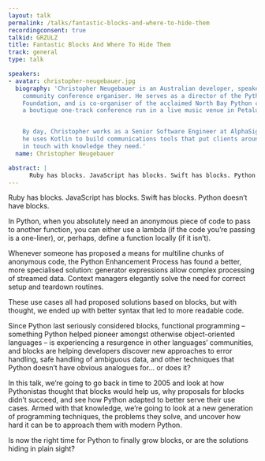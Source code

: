 ```yaml
---
layout: talk
permalink: /talks/fantastic-blocks-and-where-to-hide-them
recordingconsent: true
talkid: GRZULZ
title: Fantastic Blocks And Where To Hide Them
track: general
type: talk

speakers:
- avatar: christopher-neugebauer.jpg
  biography: 'Christopher Neugebauer is an Australian developer, speaker, and serial
    community conference organiser. He serves as a director of the Python Software
    Foundation, and is co-organiser of the acclaimed North Bay Python conference,
    a boutique one-track conference run in a live music venue in Petaluma, California.


    By day, Christopher works as a Senior Software Engineer at AlphaSights, where
    he uses Kotlin to build communications tools that put clients around the world
    in touch with knowledge they need.'
  name: Christopher Neugebauer

abstract: | 
      Ruby has blocks. JavaScript has blocks. Swift has blocks. Python doesn’t have blocks.In this talk, we'll look at _why_ Python doesn't have blocks, and recent programming techniques that have developed in languages that _do_ have blocks. Then we'll look at what we – or Python – can do about it!
---
```


Ruby has blocks. JavaScript has blocks. Swift has blocks. Python doesn’t have blocks.

In Python, when you absolutely need an anonymous piece of code to pass to another function, you can either use a lambda (if the code you’re passing is a one-liner), or, perhaps, define a function locally (if it isn’t).

Whenever someone has proposed a means for multiline chunks of anonymous code, the Python Enhancement Process has found a better, more specialised solution: generator expressions allow complex processing of streamed data. Context managers elegantly solve the need for correct setup and teardown routines.

These use cases all had proposed solutions based on blocks, but with thought, we ended up with better syntax that led to more readable code.

Since Python last seriously considered blocks, functional programming – something Python helped pioneer amongst otherwise object-oriented languages – is experiencing a resurgence in other languages’ communities, and blocks are helping developers discover new approaches to error handling, safe handling of ambiguous data, and other techniques that Python doesn’t have obvious analogues for… or does it?

In this talk, we’re going to go back in time to 2005 and look at how Pythonistas thought that blocks would help us, why proposals for blocks didn’t succeed, and see how Python adapted to better serve their use cases. Armed with that knowledge, we’re going to look at a new generation of programming techniques, the problems they solve, and uncover how hard it can be to approach them with modern Python.

Is now the right time for Python to finally grow blocks, or are the solutions hiding in plain sight?
